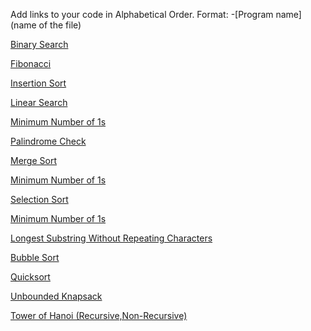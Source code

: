Add links to your code in Alphabetical Order.
Format: -[Program name](name of the file)

[Binary Search](binary_search.js)

[Fibonacci](fibonacci.js)

[Insertion Sort](insertion_sort.js)

[Linear Search](linear_search.js)

[Minimum Number of 1s](./min_number_of_1.js)

[Palindrome Check](Check_Palindrome.js)

[Merge Sort](Merge_Sort.js)

[Minimum Number of 1s](./min_number_of_1.js)

[Selection Sort](selection_sort.js)

[Minimum Number of 1s](./min_number_of_1.js)

[Longest Substring Without Repeating Characters](longest_substring_without_repeating_characters.js)

[Bubble Sort](bubble_sort.js)

[Quicksort](quicksort.js)

[Unbounded Knapsack](unbounded_knapsack.js)

[Tower of Hanoi (Recursive,Non-Recursive)](tower_of_hanoi_recursive.js)
